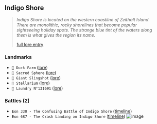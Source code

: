 ## Indigo Shore
> *Indigo Shore is located on the western coastline of Zeithalt Island. There are monolithic, rocky shorelines that become popular sightseeing holiday spots. The strange blue tint of the waters along them is what gives the region its name.*  
>  
> [full lore entry](<https://zeithalt.github.io//r/indigo_shore.html>)

### Landmarks
- `🦆 Duck Farm` ([lore](<https://zeithalt.github.io//r/duck_farm.html>))
- `🪩 Sacred Sphere` ([lore](<https://zeithalt.github.io//r/sacred_sphere.html>))
- `🏹 Giant Slingshot` ([lore](<https://zeithalt.github.io//r/giant_sling_shot.html>))
- `🌌 Stellarium` ([lore](<https://zeithalt.github.io//r/stellarium.html>))
- `🧼 Laundry N°131691` ([lore](<https://zeithalt.github.io//r/laundry_131691.html>))
### Battles (2)
- `Eon 330 - The Confusing Battle of Indigo Shore` ([timeline](<https://zeithalt.github.io//t/#eon0330>))
- `Eon 687 - The Crash Landing on Indigo Shore` ([timeline](<https://zeithalt.github.io//t/#eon0687>))
![image](https://zeithalt.github.io/r/i/indigo_shore.png)
